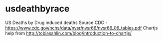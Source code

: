 # usdeathbyrace
US Deaths by Drug induced deaths
Source CDC -  https://www.cdc.gov/nchs/data/nvsr/nvsr66/nvsr66_06_tables.pdf
Chartjs help from http://tobiasahlin.com/blog/introduction-to-chartjs/

